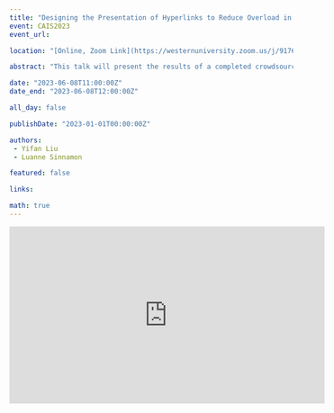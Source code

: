 ```yaml
---
title: "Designing the Presentation of Hyperlinks to Reduce Overload in Online Health Information"
event: CAIS2023
event_url: 

location: "[Online, Zoom Link](https://westernuniversity.zoom.us/j/91763770204)"

abstract: "This talk will present the results of a completed crowdsourced study with 82 participants. The study was guided by the question: how does the visual saliency of hyperlinks on a health information web page influence perceived information overload, emotional reactions, and task performance? Results indicate that different modes of presenting a high volume of hyperlinks can influence the experience of information overload."

date: "2023-06-08T11:00:00Z"
date_end: "2023-06-08T12:00:00Z"

all_day: false

publishDate: "2023-01-01T00:00:00Z"

authors:
 - Yifan Liu
 - Luanne Sinnamon

featured: false

links:

math: true
---
```


<iframe width="560" height="315" src="https://www.youtube.com/embed/AMpx1fMbZhY" title="YouTube video player" frameborder="0" allow="accelerometer; autoplay; clipboard-write; encrypted-media; gyroscope; picture-in-picture; web-share" allowfullscreen></iframe>
